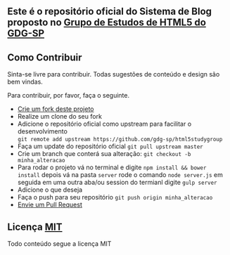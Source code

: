 ## Este é o repositório oficial do Sistema de Blog proposto no [Grupo de Estudos de HTML5 do GDG-SP](http://www.meetup.com/GDG-SP/events/222994019/)

## Como Contribuir

Sinta-se livre para contribuir. Todas sugestões de conteúdo e design são bem vindas.

Para contribuir, por favor, faça o seguinte.

* [Crie um fork deste projeto](https://help.github.com/articles/fork-a-repo/)
* Realize um clone do seu fork
* Adicione o repositório oficial como upstream para facilitar o desenvolvimento <br /> `git remote add upstream https://github.com/gdg-sp/html5studygroup`
* Faça um update do repositório oficial `git pull upstream master`
* Crie um branch que conterá sua alteração: `git checkout -b minha_alteracao`
* Para rodar o projeto vá no terminal e digite `npm install && bower install` depois vá na pasta `server` rode o comando `node server.js` em seguida em uma outra aba/ou session do termianl digite `gulp server`
* Adicione o que deseja
* Faça o push para seu repositório `git push origin minha_alteracao`
* [Envie um Pull Request](https://help.github.com/articles/using-pull-requests/)

## Licença [MIT](http://opensource.org/licenses/MIT)

Todo conteúdo segue a licença MIT
